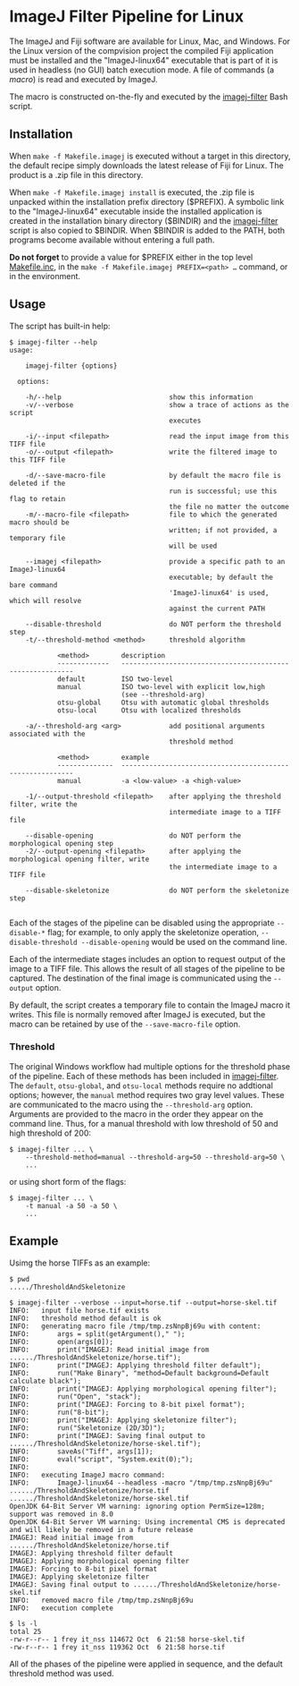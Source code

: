 # ImageJ Filter Pipeline for Linux

The ImageJ and Fiji software are available for Linux, Mac, and Windows.  For the Linux version of the compvision project the compiled Fiji application must be installed and the "ImageJ-linux64" executable that is part of it is used in headless (no GUI) batch execution mode.  A file of commands (a *macro*) is read and executed by ImageJ.

The macro is constructed on-the-fly and executed by the [imagej-filter](./imagej-filter) Bash script.

## Installation

When `make -f Makefile.imagej` is executed without a target in this directory, the default recipe simply downloads the latest release of Fiji for Linux.  The product is a .zip file in this directory.

When `make -f Makefile.imagej install` is executed, the .zip file is unpacked within the installation prefix directory ($PREFIX).  A symbolic link to the "ImageJ-linux64" executable inside the installed application is created in the installation binary directory ($BINDIR) and the [imagej-filter](./imagej-filter) script is also copied to $BINDIR.  When $BINDIR is added to the PATH, both programs become available without entering a full path.

**Do not forget** to provide a value for $PREFIX either in the top level [Makefile.inc](../Makefile.inc), in the `make -f Makefile.imagej PREFIX=<path> …` command, or in the environment.

## Usage

The script has built-in help:

```
$ imagej-filter --help
usage:

    imagej-filter {options}

  options:
  
    -h/--help                           show this information
    -v/--verbose                        show a trace of actions as the script
                                        executes
    
    -i/--input <filepath>               read the input image from this TIFF file
    -o/--output <filepath>              write the filtered image to this TIFF file
    
    -d/--save-macro-file                by default the macro file is deleted if the
                                        run is successful; use this flag to retain
                                        the file no matter the outcome
    -m/--macro-file <filepath>          file to which the generated macro should be
                                        written; if not provided, a temporary file
                                        will be used
    
    --imagej <filepath>                 provide a specific path to an ImageJ-linux64
                                        executable; by default the bare command
                                        'ImageJ-linux64' is used, which will resolve
                                        against the current PATH
    
    --disable-threshold                 do NOT perform the threshold step
    -t/--threshold-method <method>      threshold algorithm
    
            <method>        description
            -------------   ----------------------------------------------------------
            default         ISO two-level
            manual          ISO two-level with explicit low,high
                            (see --threshold-arg)
            otsu-global     Otsu with automatic global thresholds
            otsu-local      Otsu with localized thresholds
                                    
    -a/--threshold-arg <arg>            add positional arguments associated with the
                                        threshold method
                                    
            <method>        example
            --------------  ----------------------------------------------------------
            manual          -a <low-value> -a <high-value>

    -1/--output-threshold <filepath>    after applying the threshold filter, write the
                                        intermediate image to a TIFF file
    
    --disable-opening                   do NOT perform the morphological opening step
    -2/--output-opening <filepath>      after applying the morphological opening filter, write
                                        the intermediate image to a TIFF file
    
    --disable-skeletonize               do NOT perform the skeletonize step


```

Each of the stages of the pipeline can be disabled using the appropriate `--disable-*` flag; for example, to only apply the skeletonize operation, `--disable-threshold --disable-opening` would be used on the command line.

Each of the intermediate stages includes an option to request output of the image to a TIFF file.  This allows the result of all stages of the pipeline to be captured.  The destination of the final image is communicated using the `--output` option.

By default, the script creates a temporary file to contain the ImageJ macro it writes.  This file is normally removed after ImageJ is executed, but the macro can be retained by use of the `--save-macro-file` option.

### Threshold

The original Windows workflow had multiple options for the threshold phase of the pipeline.  Each of these methods has been included in [imagej-filter](./imagej-filter).  The `default`, `otsu-global`, and `otsu-local` methods require no addtional options; however, the `manual` method requires two gray level values.  These are communicated to the macro using the `--threshold-arg` option.  Arguments are provided to the macro in the order they appear on the command line.  Thus, for a manual threshold with low threshold of 50 and high threshold of 200:

```
$ imagej-filter ... \
    --threshold-method=manual --threshold-arg=50 --threshold-arg=50 \
    ...
```

or using short form of the flags:

```
$ imagej-filter ... \
    -t manual -a 50 -a 50 \
    ...
```

## Example

Usimg the horse TIFFs as an example:

```
$ pwd
...../ThresholdAndSkeletonize

$ imagej-filter --verbose --input=horse.tif --output=horse-skel.tif
INFO:   input file horse.tif exists
INFO:   threshold method default is ok
INFO:   generating macro file /tmp/tmp.zsNnpBj69u with content:
INFO:       args = split(getArgument()," ");
INFO:       open(args[0]);
INFO:       print("IMAGEJ: Read initial image from ....../ThresholdAndSkeletonize/horse.tif");
INFO:       print("IMAGEJ: Applying threshold filter default");
INFO:       run("Make Binary", "method=Default background=Default calculate black");
INFO:       print("IMAGEJ: Applying morphological opening filter");
INFO:       run("Open", "stack");
INFO:       print("IMAGEJ: Forcing to 8-bit pixel format");
INFO:       run("8-bit");
INFO:       print("IMAGEJ: Applying skeletonize filter");
INFO:       run("Skeletonize (2D/3D)");
INFO:       print("IMAGEJ: Saving final output to ....../ThresholdAndSkeletonize/horse-skel.tif");
INFO:       saveAs("Tiff", args[1]);
INFO:       eval("script", "System.exit(0);");
INFO:       
INFO:   executing ImageJ macro command:
INFO:       ImageJ-linux64 --headless -macro "/tmp/tmp.zsNnpBj69u" ....../ThresholdAndSkeletonize/horse.tif ....../ThresholdAndSkeletonize/horse-skel.tif 
OpenJDK 64-Bit Server VM warning: ignoring option PermSize=128m; support was removed in 8.0
OpenJDK 64-Bit Server VM warning: Using incremental CMS is deprecated and will likely be removed in a future release
IMAGEJ: Read initial image from ....../ThresholdAndSkeletonize/horse.tif
IMAGEJ: Applying threshold filter default
IMAGEJ: Applying morphological opening filter
IMAGEJ: Forcing to 8-bit pixel format
IMAGEJ: Applying skeletonize filter
IMAGEJ: Saving final output to ....../ThresholdAndSkeletonize/horse-skel.tif
INFO:   removed macro file /tmp/tmp.zsNnpBj69u
INFO:   execution complete

$ ls -l
total 25
-rw-r--r-- 1 frey it_nss 114672 Oct  6 21:58 horse-skel.tif
-rw-r--r-- 1 frey it_nss 119362 Oct  6 21:58 horse.tif
```

All of the phases of the pipeline were applied in sequence, and the default threshold method was used.
